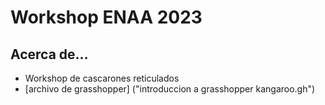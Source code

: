 # Workshop ENAA 2023



## Acerca de...
* Workshop de cascarones reticulados
* [archivo de grasshopper] ("introduccion a grasshopper kangaroo.gh")



